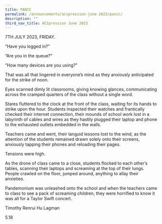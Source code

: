 ```yaml
---
title: PANIC
permalink: /announcements/acspression-june-2023/panic/
description: ""
third_nav_title: ACSpression June 2023
---
```

7TH JULY 2023, FRIDAY.

“Have you logged in?”

“Are you in the queue?”

“How many devices are you using?”

That was all that lingered in everyone’s mind as they anxiously anticipated for the strike of noon.

Eyes scanned dimly lit classrooms, giving knowing glances, communicating across the cramped quarters of the class without a single word.

Stares fluttered to the clock at the front of the class, waiting for its hands to strike upon the hour. Students inspected their watches and frantically checked their internet connection, their mounds of school work lost in a labyrinth of cables and wires as they hastily plugged their laptop and phone to the exhausted outlets embedded in the walls.

Teachers came and went, their languid lessons lost to the wind, as the attention of the students remained drawn solely onto their screens, anxiously tapping their phones and reloading their pages.

Tensions were high.

As the drone of class came to a close, students flocked to each other’s tables, scanning their laptops and screaming at the top of their lungs. People crawled on the floor, jumped around, anything to allay their anxieties.

Pandemonium was unleashed onto the school and when the teachers came to class to see a pack of screaming children, they were horrified to know it was all for a Taylor Swift concert.

Timothy Renrui Hu Lagman

5.18